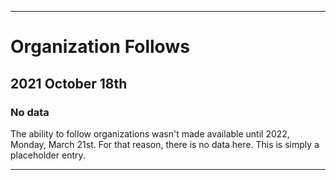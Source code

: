 
***

# Organization Follows

## 2021 October 18th

### No data

The ability to follow organizations wasn't made available until 2022, Monday, March 21st. For that reason, there is no data here. This is simply a placeholder entry.

***
